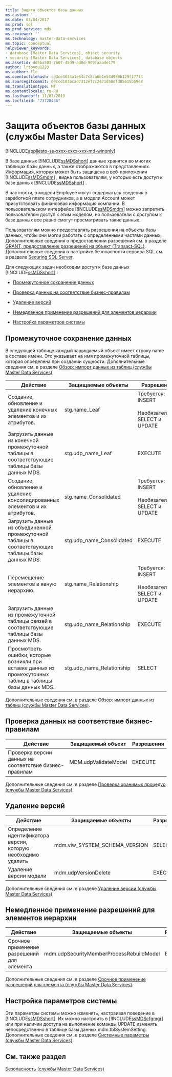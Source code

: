 ```yaml
---
title: Защита объектов базы данных
ms.custom: ''
ms.date: 03/04/2017
ms.prod: sql
ms.prod_service: mds
ms.reviewer: ''
ms.technology: master-data-services
ms.topic: conceptual
helpviewer_keywords:
- database [Master Data Services], object security
- security [Master Data Services], database objects
ms.assetid: dd5ba503-7607-45d9-ad0d-909faaade179
author: lrtoyou1223
ms.author: lle
ms.openlocfilehash: cd3ce4034a1e64c7c8ca6b1e54d989b129f177f4
ms.sourcegitcommit: 09ccd103bcad7312ef7c2471d50efd85615b59e8
ms.translationtype: MT
ms.contentlocale: ru-RU
ms.lasthandoff: 11/07/2019
ms.locfileid: "73728436"
---
```

# <a name="database-object-security-master-data-services"></a>Защита объектов базы данных (службы Master Data Services)

[!INCLUDE[appliesto-ss-xxxx-xxxx-xxx-md-winonly](../includes/appliesto-ss-xxxx-xxxx-xxx-md-winonly.md)]

  В базе данных [!INCLUDE[ssMDSshort](../includes/ssmdsshort-md.md)] данные хранятся во многих таблицах базы данных, а также отображаются в представлениях. Информация, которая может быть защищена в веб-приложении [!INCLUDE[ssMDSmdm](../includes/ssmdsmdm-md.md)] , видна пользователям, у которых есть доступ к базе данных [!INCLUDE[ssMDSshort](../includes/ssmdsshort-md.md)] .  
  
 В частности, в модели Employee могут содержаться сведения о заработной плате сотрудников, а в модели Account может присутствовать финансовая информация компании. В пользовательском интерфейсе [!INCLUDE[ssMDSmdm](../includes/ssmdsmdm-md.md)] можно запретить пользователям доступ к этим моделям, но пользователи с доступом к базе данных все равно смогут просматривать такие данные.  
  
 Пользователям можно предоставлять разрешения на объекты базы данных, чтобы они могли работать с определенными частями данных. Дополнительные сведения о предоставлении разрешений см. в разделе [GRANT, предоставление разрешений на объект (Transact-SQL)](../t-sql/statements/grant-object-permissions-transact-sql.md). Дополнительные сведения о настройке безопасности сервера SQL см. в разделе [Securing SQL Server](../relational-databases/security/securing-sql-server.md).  
  
 Для следующих задач необходим доступ к базе данных [!INCLUDE[ssMDSshort](../includes/ssmdsshort-md.md)] :  
  
-   [Промежуточное сохранение данных](#Staging)  
  
-   [Проверка данных на соответствие бизнес-правилам](#rules)  
  
-   [Удаление версий](#Versions)  
  
-   [Немедленное применение разрешений для элементов иерархии](#Hierarchy)  
  
-   [Настройка параметров системы](#SysSettings)  
  
##  <a name="Staging"></a> Промежуточное сохранение данных  
 В следующей таблице каждый защищаемый объект имеет строку name в составе имени. Это указывает на имя промежуточной таблицы, которая определена при создании сущности. Дополнительные сведения см. в разделе [Обзор: импорт данных из таблиц (службы Master Data Services)](../master-data-services/overview-importing-data-from-tables-master-data-services.md).  
  
|Действие|Защищаемые объекты|Разрешения|  
|------------|----------------|-----------------|  
|Создание, обновление и удаление конечных элементов и их атрибутов.|stg.name_Leaf|Требуется: INSERT<br /><br /> Необязательно: SELECT и UPDATE|  
|Загрузить данные из конечной промежуточной таблицы в соответствующие таблицы базы данных MDS.|stg.udp_name_Leaf|EXECUTE|  
|Создание, обновление и удаление консолидированных элементов и их атрибутов.|stg.name_Consolidated|Требуется: INSERT<br /><br /> Необязательно: SELECT и UPDATE|  
|Загрузить данные из объединенной промежуточной таблицы в соответствующие таблицы базы данных MDS.|stg.udp_name_Consolidated|EXECUTE|  
|Перемещение элементов в явную иерархию.|stg.name_Relationship|Требуется: INSERT<br /><br /> Необязательно: SELECT и UPDATE|  
|Загрузить данные из промежуточной таблицы связей в соответствующие таблицы базы данных MDS.|stg.udp_name_Relationship|EXECUTE|  
|Просмотреть ошибки, которые возникли при вставке данных из промежуточных таблиц в таблицы базы данных MDS.|stg.udp_name_Relationship|SELECT|  
  
 Дополнительные сведения см. в разделе [Обзор: импорт данных из таблиц (службы Master Data Services)](../master-data-services/overview-importing-data-from-tables-master-data-services.md).  
  
##  <a name="rules"></a> Проверка данных на соответствие бизнес-правилам  
  
|Действие|Защищаемый объект|Разрешения|  
|------------|---------------|-----------------|  
|Проверка версии данных на соответствие бизнес-правилам|MDM.udpValidateModel|EXECUTE|  
  
 Дополнительные сведения см. в разделе [Проверка хранимых процедур (службы Master Data Services)](../master-data-services/validation-stored-procedure-master-data-services.md).  
  
##  <a name="Versions"></a> Удаление версий  
  
|Действие|Защищаемые объекты|Разрешения|  
|------------|----------------|-----------------|  
|Определение идентификатора версии, которую необходимо удалить|mdm.viw_SYSTEM_SCHEMA_VERSION|SELECT|  
|Удаление версии модели|mdm.udpVersionDelete|EXECUTE|  
  
 Дополнительные сведения см. в разделе [Удаление версии (службы Master Data Services)](../master-data-services/delete-a-version-master-data-services.md).  
  
##  <a name="Hierarchy"></a> Немедленное применение разрешений для элементов иерархии  
  
|Действие|Защищаемые объекты|Разрешения|  
|------------|----------------|-----------------|  
|Срочное применение разрешений для элемента|mdm.udpSecurityMemberProcessRebuildModel|EXECUTE|  
  
 Дополнительные сведения см. в разделе [Срочное применение разрешений для элемента (службы Master Data Services)](../master-data-services/immediately-apply-member-permissions-master-data-services.md).  
  
##  <a name="SysSettings"></a> Настройка параметров системы  
 Эти параметры системы можно изменять, настраивая поведение в [!INCLUDE[ssMDSshort](../includes/ssmdsshort-md.md)]. Их можно настроить в [!INCLUDE[ssMDScfgmgr](../includes/ssmdscfgmgr-md.md)] или при наличии доступа на выполнение команды UPDATE изменять непосредственно в таблице базы данных mdm.tblSystemSetting. Дополнительные сведения см. в разделе [Системные параметры (службы Master Data Services)](../master-data-services/system-settings-master-data-services.md).  
  
## <a name="see-also"></a>См. также раздел  
 [Безопасность (службы Master Data Services)](../master-data-services/security-master-data-services.md)  
  
  
